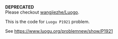 **DEPRECATED** \
Please checkout [wangjiezhe/Luogo](https://github.com/wangjiezhe/Luogu).


This is the code for `Luogu P1921` problem.

See https://www.luogu.org/problemnew/show/P1921
